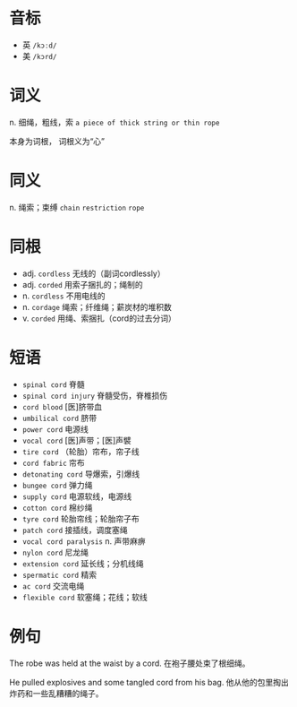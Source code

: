 # 音标

- 英 `/kɔːd/`
- 美 `/kɔrd/`

# 词义

n. 细绳，粗线，索
`a piece of thick string or thin rope`



本身为词根， 词根义为“心”

# 同义

n. 绳索；束缚
`chain` `restriction` `rope`

# 同根

- adj. `cordless` 无线的（副词cordlessly）
- adj. `corded` 用索子捆扎的；绳制的
- n. `cordless` 不用电线的
- n. `cordage` 绳索；纤维绳；薪炭材的堆积数
- v. `corded` 用绳、索捆扎（cord的过去分词）

# 短语

- `spinal cord` 脊髓
- `spinal cord injury` 脊髓受伤，脊椎损伤
- `cord blood` [医]脐带血
- `umbilical cord` 脐带
- `power cord` 电源线
- `vocal cord` [医]声带；[医]声襞
- `tire cord` （轮胎）帘布，帘子线
- `cord fabric` 帘布
- `detonating cord` 导爆索，引爆线
- `bungee cord` 弹力绳
- `supply cord` 电源软线，电源线
- `cotton cord` 棉纱绳
- `tyre cord` 轮胎帘线；轮胎帘子布
- `patch cord` 接插线，调度塞绳
- `vocal cord paralysis` n. 声带麻痹
- `nylon cord` 尼龙绳
- `extension cord` 延长线；分机线绳
- `spermatic cord` 精索
- `ac cord` 交流电绳
- `flexible cord` 软塞绳；花线；软线

# 例句

The robe was held at the waist by a cord.
在袍子腰处束了根细绳。

He pulled explosives and some tangled cord from his bag.
他从他的包里掏出炸药和一些乱糟糟的绳子。



